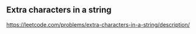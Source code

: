 ## Extra characters in a string
https://leetcode.com/problems/extra-characters-in-a-string/description/
